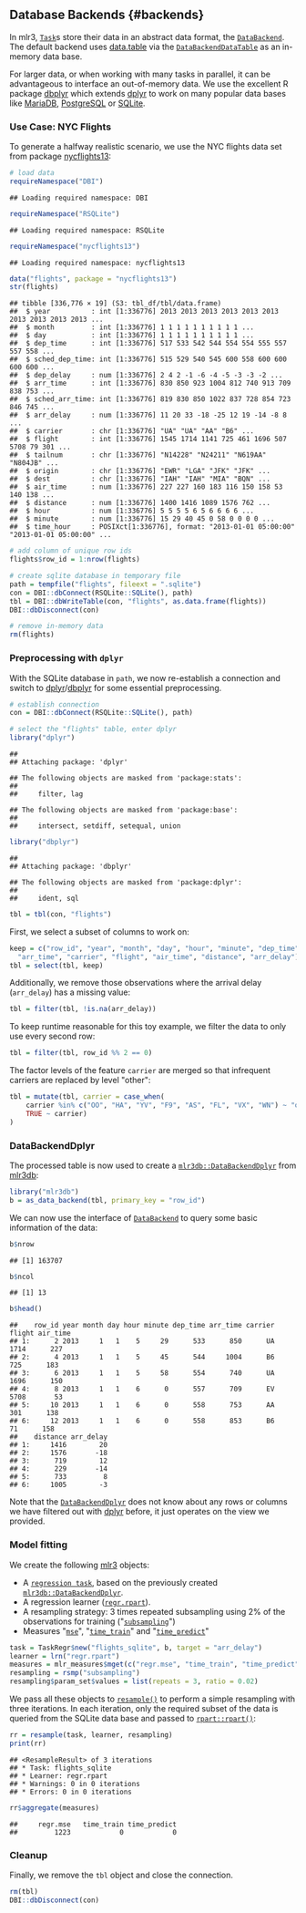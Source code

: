 ## Database Backends {#backends}

In mlr3, [`Task`](https://mlr3.mlr-org.com/reference/Task.html)s store their data in an abstract data format, the [`DataBackend`](https://mlr3.mlr-org.com/reference/DataBackend.html).
The default backend uses [data.table](https://cran.r-project.org/package=data.table) via the [`DataBackendDataTable`](https://mlr3.mlr-org.com/reference/DataBackendDataTable.html) as an in-memory data base.

For larger data, or when working with many tasks in parallel, it can be advantageous to interface an out-of-memory data.
We use the excellent R package [dbplyr](https://cran.r-project.org/package=dbplyr) which extends [dplyr](https://cran.r-project.org/package=dplyr) to work on many popular data bases like [MariaDB](https://mariadb.org/), [PostgreSQL](https://www.postgresql.org/) or [SQLite](https://www.sqlite.org).

### Use Case: NYC Flights

To generate a halfway realistic scenario, we use the NYC flights data set from package [nycflights13](https://cran.r-project.org/package=nycflights13):


```r
# load data
requireNamespace("DBI")
```

```
## Loading required namespace: DBI
```

```r
requireNamespace("RSQLite")
```

```
## Loading required namespace: RSQLite
```

```r
requireNamespace("nycflights13")
```

```
## Loading required namespace: nycflights13
```

```r
data("flights", package = "nycflights13")
str(flights)
```

```
## tibble [336,776 × 19] (S3: tbl_df/tbl/data.frame)
##  $ year          : int [1:336776] 2013 2013 2013 2013 2013 2013 2013 2013 2013 2013 ...
##  $ month         : int [1:336776] 1 1 1 1 1 1 1 1 1 1 ...
##  $ day           : int [1:336776] 1 1 1 1 1 1 1 1 1 1 ...
##  $ dep_time      : int [1:336776] 517 533 542 544 554 554 555 557 557 558 ...
##  $ sched_dep_time: int [1:336776] 515 529 540 545 600 558 600 600 600 600 ...
##  $ dep_delay     : num [1:336776] 2 4 2 -1 -6 -4 -5 -3 -3 -2 ...
##  $ arr_time      : int [1:336776] 830 850 923 1004 812 740 913 709 838 753 ...
##  $ sched_arr_time: int [1:336776] 819 830 850 1022 837 728 854 723 846 745 ...
##  $ arr_delay     : num [1:336776] 11 20 33 -18 -25 12 19 -14 -8 8 ...
##  $ carrier       : chr [1:336776] "UA" "UA" "AA" "B6" ...
##  $ flight        : int [1:336776] 1545 1714 1141 725 461 1696 507 5708 79 301 ...
##  $ tailnum       : chr [1:336776] "N14228" "N24211" "N619AA" "N804JB" ...
##  $ origin        : chr [1:336776] "EWR" "LGA" "JFK" "JFK" ...
##  $ dest          : chr [1:336776] "IAH" "IAH" "MIA" "BQN" ...
##  $ air_time      : num [1:336776] 227 227 160 183 116 150 158 53 140 138 ...
##  $ distance      : num [1:336776] 1400 1416 1089 1576 762 ...
##  $ hour          : num [1:336776] 5 5 5 5 6 5 6 6 6 6 ...
##  $ minute        : num [1:336776] 15 29 40 45 0 58 0 0 0 0 ...
##  $ time_hour     : POSIXct[1:336776], format: "2013-01-01 05:00:00" "2013-01-01 05:00:00" ...
```

```r
# add column of unique row ids
flights$row_id = 1:nrow(flights)

# create sqlite database in temporary file
path = tempfile("flights", fileext = ".sqlite")
con = DBI::dbConnect(RSQLite::SQLite(), path)
tbl = DBI::dbWriteTable(con, "flights", as.data.frame(flights))
DBI::dbDisconnect(con)

# remove in-memory data
rm(flights)
```

### Preprocessing with `dplyr`

With the SQLite database in `path`, we now re-establish a connection and switch to [dplyr](https://cran.r-project.org/package=dplyr)/[dbplyr](https://cran.r-project.org/package=dbplyr) for some essential preprocessing.


```r
# establish connection
con = DBI::dbConnect(RSQLite::SQLite(), path)

# select the "flights" table, enter dplyr
library("dplyr")
```

```
## 
## Attaching package: 'dplyr'
```

```
## The following objects are masked from 'package:stats':
## 
##     filter, lag
```

```
## The following objects are masked from 'package:base':
## 
##     intersect, setdiff, setequal, union
```

```r
library("dbplyr")
```

```
## 
## Attaching package: 'dbplyr'
```

```
## The following objects are masked from 'package:dplyr':
## 
##     ident, sql
```

```r
tbl = tbl(con, "flights")
```

First, we select a subset of columns to work on:


```r
keep = c("row_id", "year", "month", "day", "hour", "minute", "dep_time",
  "arr_time", "carrier", "flight", "air_time", "distance", "arr_delay")
tbl = select(tbl, keep)
```

Additionally, we remove those observations where the arrival delay (`arr_delay`) has a missing value:


```r
tbl = filter(tbl, !is.na(arr_delay))
```

To keep runtime reasonable for this toy example, we filter the data to only use every second row:


```r
tbl = filter(tbl, row_id %% 2 == 0)
```

The factor levels of the feature `carrier` are merged so that infrequent carriers are replaced by level "other":


```r
tbl = mutate(tbl, carrier = case_when(
    carrier %in% c("OO", "HA", "YV", "F9", "AS", "FL", "VX", "WN") ~ "other",
    TRUE ~ carrier)
)
```

### DataBackendDplyr

The processed table is now used to create a [`mlr3db::DataBackendDplyr`](https://mlr3db.mlr-org.com/reference/DataBackendDplyr.html) from [mlr3db](https://mlr3db.mlr-org.com):


```r
library("mlr3db")
b = as_data_backend(tbl, primary_key = "row_id")
```

We can now use the interface of [`DataBackend`](https://mlr3.mlr-org.com/reference/DataBackend.html) to query some basic information of the data:


```r
b$nrow
```

```
## [1] 163707
```

```r
b$ncol
```

```
## [1] 13
```

```r
b$head()
```

```
##    row_id year month day hour minute dep_time arr_time carrier flight air_time
## 1:      2 2013     1   1    5     29      533      850      UA   1714      227
## 2:      4 2013     1   1    5     45      544     1004      B6    725      183
## 3:      6 2013     1   1    5     58      554      740      UA   1696      150
## 4:      8 2013     1   1    6      0      557      709      EV   5708       53
## 5:     10 2013     1   1    6      0      558      753      AA    301      138
## 6:     12 2013     1   1    6      0      558      853      B6     71      158
##    distance arr_delay
## 1:     1416        20
## 2:     1576       -18
## 3:      719        12
## 4:      229       -14
## 5:      733         8
## 6:     1005        -3
```

Note that the [`DataBackendDplyr`](https://mlr3db.mlr-org.com/reference/DataBackendDplyr.html) does not know about any rows or columns we have filtered out with [dplyr](https://cran.r-project.org/package=dplyr) before, it just operates on the view we provided.

### Model fitting

We create the following [mlr3](https://mlr3.mlr-org.com) objects:

* A [`regression task`](https://mlr3.mlr-org.com/reference/TaskRegr.html), based on the previously created [`mlr3db::DataBackendDplyr`](https://mlr3db.mlr-org.com/reference/DataBackendDplyr.html).
* A regression learner ([`regr.rpart`](https://mlr3.mlr-org.com/reference/mlr_learners_regr.rpart.html)).
* A resampling strategy: 3 times repeated subsampling using 2\% of the observations for training ("[`subsampling`](https://mlr3.mlr-org.com/reference/mlr_resamplings_subsampling.html)")
* Measures "[`mse`](https://mlr3.mlr-org.com/reference/mlr_measures_regr.mse.html)", "[`time_train`](https://mlr3.mlr-org.com/reference/mlr_measures_elapsed_time.html)" and "[`time_predict`](https://mlr3.mlr-org.com/reference/mlr_measures_elapsed_time.html)"


```r
task = TaskRegr$new("flights_sqlite", b, target = "arr_delay")
learner = lrn("regr.rpart")
measures = mlr_measures$mget(c("regr.mse", "time_train", "time_predict"))
resampling = rsmp("subsampling")
resampling$param_set$values = list(repeats = 3, ratio = 0.02)
```

We pass all these objects to [`resample()`](https://mlr3.mlr-org.com/reference/resample.html) to perform a simple resampling with three iterations.
In each iteration, only the required subset of the data is queried from the SQLite data base and passed to [`rpart::rpart()`](https://www.rdocumentation.org/packages/rpart/topics/rpart):


```r
rr = resample(task, learner, resampling)
print(rr)
```

```
## <ResampleResult> of 3 iterations
## * Task: flights_sqlite
## * Learner: regr.rpart
## * Warnings: 0 in 0 iterations
## * Errors: 0 in 0 iterations
```

```r
rr$aggregate(measures)
```

```
##     regr.mse   time_train time_predict 
##         1223            0            0
```

### Cleanup

Finally, we remove the `tbl` object and close the connection.


```r
rm(tbl)
DBI::dbDisconnect(con)
```
